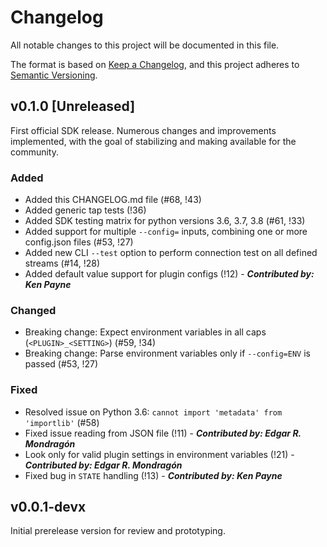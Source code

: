 # Changelog

All notable changes to this project will be documented in this file.

The format is based on [Keep a Changelog](https://keepachangelog.com/en/1.0.0/),
and this project adheres to [Semantic Versioning](https://semver.org/spec/v2.0.0.html).

<!--
DO NOT DELETE
The next few lines form the template for unreleased changes.
## [Unreleased]
### Added
### Changed
### Deprecated
### Removed
### Fixed
-->

## v0.1.0 [Unreleased]

First official SDK release. Numerous changes and improvements implemented, with the goal of stabilizing
and making available for the community.

### Added

- Added this CHANGELOG.md file (#68, !43)
- Added generic tap tests (!36)
- Added SDK testing matrix for python versions 3.6, 3.7, 3.8 (#61, !33)
- Added support for multiple `--config=` inputs, combining one or more config.json files (#53, !27)
- Added new CLI `--test` option to perform connection test on all defined streams (#14, !28)
- Added default value support for plugin configs (!12) - **_Contributed by: Ken Payne_**

### Changed

- Breaking change: Expect environment variables in all caps (`<PLUGIN>_<SETTING>`) (#59, !34)
- Breaking change: Parse environment variables only if `--config=ENV` is passed (#53, !27)

### Fixed

- Resolved issue on Python 3.6: `cannot import 'metadata' from 'importlib'` (#58)
- Fixed issue reading from JSON file (!11) - **_Contributed by: Edgar R. Mondragón_**
- Look only for valid plugin settings in environment variables (!21) - **_Contributed by: Edgar R. Mondragón_**
- Fixed bug in `STATE` handling (!13) - **_Contributed by: Ken Payne_**

## v0.0.1-devx

Initial prerelease version for review and prototyping.

